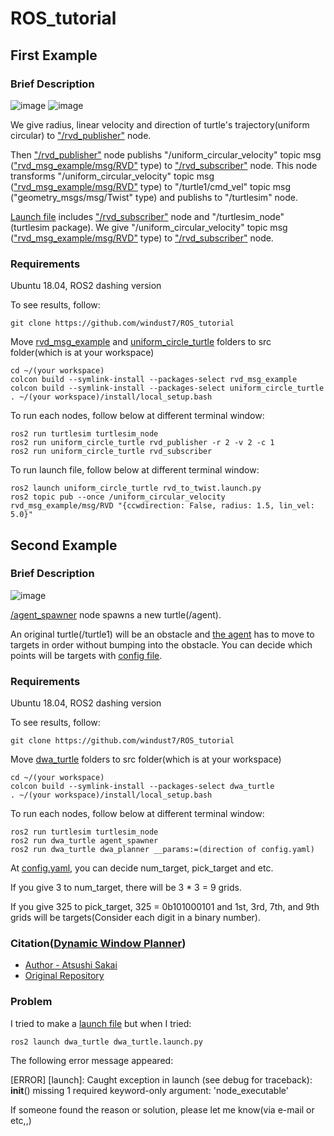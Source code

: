 # ROS_tutorial

## First Example
### Brief Description
![image](https://user-images.githubusercontent.com/62916482/148050456-924a0ab0-9360-4029-925f-c9c4e5a7deba.png)
![image](https://user-images.githubusercontent.com/62916482/148050467-6a40bf14-ede7-4356-9f53-fccba759aed9.png)


We give radius, linear velocity and direction of turtle's trajectory(uniform circular) to ["/rvd_publisher"](https://github.com/windust7/ROS_tutorial/blob/main/uniform_circle_turtle/uniform_circle_turtle/rvd_publisher.py) node.

Then ["/rvd_publisher"](https://github.com/windust7/ROS_tutorial/blob/main/uniform_circle_turtle/uniform_circle_turtle/rvd_publisher.py) node publishs "/uniform_circular_velocity" topic msg (["rvd_msg_example/msg/RVD"](https://github.com/windust7/ROS_tutorial/blob/main/rvd_msg_example/msg/RVD.msg) type) to ["/rvd_subscriber"](https://github.com/windust7/ROS_tutorial/blob/main/uniform_circle_turtle/uniform_circle_turtle/rvd_subscriber.py) node. This node transforms "/uniform_circular_velocity" topic msg (["rvd_msg_example/msg/RVD"](https://github.com/windust7/ROS_tutorial/blob/main/rvd_msg_example/msg/RVD.msg) type) to "/turtle1/cmd_vel" topic msg ("geometry_msgs/msg/Twist" type) and publishs to "/turtlesim" node.

[Launch file](https://github.com/windust7/ROS_tutorial/blob/main/uniform_circle_turtle/launch/rvd_to_twist.launch.py) includes ["/rvd_subscriber"](https://github.com/windust7/ROS_tutorial/blob/main/uniform_circle_turtle/uniform_circle_turtle/rvd_subscriber.py) node and "/turtlesim_node" (turtlesim package). We give "/uniform_circular_velocity" topic msg (["rvd_msg_example/msg/RVD"](https://github.com/windust7/ROS_tutorial/blob/main/rvd_msg_example/msg/RVD.msg) type) to ["/rvd_subscriber"](https://github.com/windust7/ROS_tutorial/blob/main/uniform_circle_turtle/uniform_circle_turtle/rvd_subscriber.py) node.

### Requirements
Ubuntu 18.04, ROS2 dashing version

To see results, follow:
```
git clone https://github.com/windust7/ROS_tutorial
```
Move [rvd_msg_example](https://github.com/windust7/ROS_tutorial/tree/main/rvd_msg_example) and [uniform_circle_turtle](https://github.com/windust7/ROS_tutorial/tree/main/uniform_circle_turtle) folders to src folder(which is at your workspace)

```
cd ~/(your workspace)
colcon build --symlink-install --packages-select rvd_msg_example
colcon build --symlink-install --packages-select uniform_circle_turtle
. ~/(your workspace)/install/local_setup.bash
```
To run each nodes, follow below at different terminal window:
```
ros2 run turtlesim turtlesim_node
ros2 run uniform_circle_turtle rvd_publisher -r 2 -v 2 -c 1
ros2 run uniform_circle_turtle rvd_subscriber 
```
To run launch file, follow below at different terminal window:

```
ros2 launch uniform_circle_turtle rvd_to_twist.launch.py
ros2 topic pub --once /uniform_circular_velocity rvd_msg_example/msg/RVD "{ccwdirection: False, radius: 1.5, lin_vel: 5.0}"
```


## Second Example
### Brief Description
![image](https://user-images.githubusercontent.com/62916482/148576671-307a83f6-638b-43f0-8e89-3644751406a8.png)

[/agent_spawner](https://github.com/windust7/ROS_tutorial/blob/main/dwa_turtle/dwa_turtle/agent_spawner.py) node spawns a new turtle(/agent). 

An original turtle(/turtle1) will be an obstacle and [the agent](https://github.com/windust7/ROS_tutorial/blob/main/dwa_turtle/dwa_turtle/dwa_planner.py) has to move to targets in order without bumping into the obstacle. You can decide which points will be targets with [config file](https://github.com/windust7/ROS_tutorial/blob/main/dwa_turtle/param/config.yaml).

### Requirements
Ubuntu 18.04, ROS2 dashing version

To see results, follow:
```
git clone https://github.com/windust7/ROS_tutorial
```
Move [dwa_turtle](https://github.com/windust7/ROS_tutorial/tree/main/dwa_turtle) folders to src folder(which is at your workspace)
```
cd ~/(your workspace)
colcon build --symlink-install --packages-select dwa_turtle
. ~/(your workspace)/install/local_setup.bash
```
To run each nodes, follow below at different terminal window:
```
ros2 run turtlesim turtlesim_node
ros2 run dwa_turtle agent_spawner
ros2 run dwa_turtle dwa_planner __params:=(direction of config.yaml)
```
At [config.yaml](https://github.com/windust7/ROS_tutorial/blob/main/dwa_turtle/param/config.yaml), you can decide num_target, pick_target and etc.

If you give 3 to num_target, there will be 3 * 3 = 9 grids.

If you give 325 to pick_target, 325 = 0b101000101 and 1st, 3rd, 7th, and 9th grids will be targets(Consider each digit in a binary number). 

### Citation([Dynamic Window Planner](https://github.com/windust7/ROS_tutorial/blob/main/dwa_turtle/dwa_turtle/dwa_planner.py))

* [Author - Atsushi Sakai](https://github.com/AtsushiSakai)
* [Original Repository](https://github.com/AtsushiSakai/PythonRobotics/blob/master/PathPlanning/DynamicWindowApproach/dynamic_window_approach.py)

### Problem
I tried to make a [launch file](https://github.com/windust7/ROS_tutorial/blob/main/dwa_turtle/launch/dwa_turtle.launch.py) but when I tried:
```
ros2 launch dwa_turtle dwa_turtle.launch.py
```
The following error message appeared:

[ERROR] [launch]: Caught exception in launch (see debug for traceback): __init__() missing 1 required keyword-only argument: 'node_executable'

If someone found the reason or solution, please let me know(via e-mail or etc,,)
